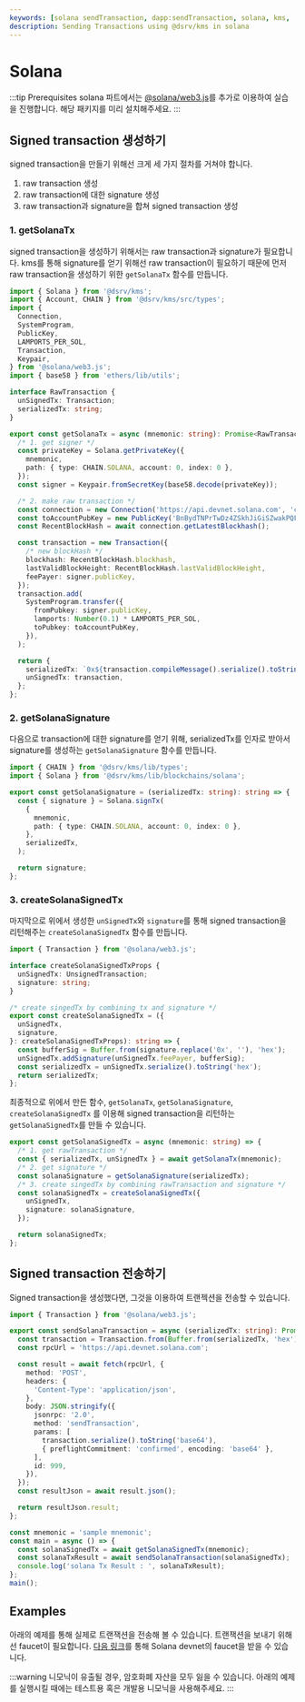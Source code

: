 ```yaml
---
keywords: [solana sendTransaction, dapp:sendTransaction, solana, kms, '@dsrv/kms']
description: Sending Transactions using @dsrv/kms in solana
---
```


# Solana

:::tip Prerequisites
solana 파트에서는 [@solana/web3.js](https://solana-labs.github.io/solana-web3.js/)를 추가로 이용하여 실습을 진행합니다. 해당 패키지를 미리 설치해주세요.
:::

## Signed transaction 생성하기

signed transaction을 만들기 위해선 크게 세 가지 절차를 거쳐야 합니다.

1. raw transaction 생성
2. raw transaction에 대한 signature 생성
3. raw transaction과 signature을 합쳐 signed transaction 생성

### 1. getSolanaTx

signed transaction을 생성하기 위해서는 raw transaction과 signature가 필요합니다. kms를 통해 signature를 얻기 위해선 raw transaction이 필요하기 때문에 먼저 raw transaction을 생성하기 위한 `getSolanaTx` 함수를 만듭니다.

```typescript title="getSolanaTx.ts"
import { Solana } from '@dsrv/kms';
import { Account, CHAIN } from '@dsrv/kms/src/types';
import {
  Connection,
  SystemProgram,
  PublicKey,
  LAMPORTS_PER_SOL,
  Transaction,
  Keypair,
} from '@solana/web3.js';
import { base58 } from 'ethers/lib/utils';

interface RawTransaction {
  unSignedTx: Transaction;
  serializedTx: string;
}

export const getSolanaTx = async (mnemonic: string): Promise<RawTransaction> => {
  /* 1. get signer */
  const privateKey = Solana.getPrivateKey({
    mnemonic,
    path: { type: CHAIN.SOLANA, account: 0, index: 0 },
  });
  const signer = Keypair.fromSecretKey(base58.decode(privateKey));

  /* 2. make raw transaction */
  const connection = new Connection('https://api.devnet.solana.com', 'confirmed'); //allthatnode
  const toAccountPubKey = new PublicKey('BnBydTNPrTwDz4ZSkhJiGiSZwakPQFVeN8rgdAS2Yc7F'); //allthatnode
  const RecentBlockHash = await connection.getLatestBlockhash();

  const transaction = new Transaction({
    /* new blockHash */
    blockhash: RecentBlockHash.blockhash,
    lastValidBlockHeight: RecentBlockHash.lastValidBlockHeight,
    feePayer: signer.publicKey,
  });
  transaction.add(
    SystemProgram.transfer({
      fromPubkey: signer.publicKey,
      lamports: Number(0.1) * LAMPORTS_PER_SOL,
      toPubkey: toAccountPubKey,
    }),
  );

  return {
    serializedTx: `0x${transaction.compileMessage().serialize().toString('hex')}`,
    unSignedTx: transaction,
  };
};
```

### 2. getSolanaSignature

다음으로 transaction에 대한 signature를 얻기 위해, serializedTx를 인자로 받아서 signature를 생성하는 `getSolanaSignature` 함수를 만듭니다.

```typescript title="getSolanaSignature.ts"
import { CHAIN } from '@dsrv/kms/lib/types';
import { Solana } from '@dsrv/kms/lib/blockchains/solana';

export const getSolanaSignature = (serializedTx: string): string => {
  const { signature } = Solana.signTx(
    {
      mnemonic,
      path: { type: CHAIN.SOLANA, account: 0, index: 0 },
    },
    serializedTx,
  );

  return signature;
};
```

### 3. createSolanaSignedTx

마지막으로 위에서 생성한 `unSignedTx`와 `signature`를 통해 signed transaction을 리턴해주는 `createSolanaSignedTx` 함수를 만듭니다.

```typescript title="createSolanaSignedTx.ts"
import { Transaction } from '@solana/web3.js';

interface createSolanaSignedTxProps {
  unSignedTx: UnsignedTransaction;
  signature: string;
}

/* create singedTx by combining tx and signature */
export const createSolanaSignedTx = ({
  unSignedTx,
  signature,
}: createSolanaSignedTxProps): string => {
  const bufferSig = Buffer.from(signature.replace('0x', ''), 'hex');
  unSignedTx.addSignature(unSignedTx.feePayer, bufferSig);
  const serializedTx = unSignedTx.serialize().toString('hex');
  return serializedTx;
};
```

최종적으로 위에서 만든 함수, `getSolanaTx`, `getSolanaSignature`, `createSolanaSignedTx` 를 이용해 signed transaction을 리턴하는 `getSolanaSignedTx`를 만들 수 있습니다.

```typescript title="getSolanaSignedTx.ts"
export const getSolanaSignedTx = async (mnemonic: string) => {
  /* 1. get rawTransaction */
  const { serializedTx, unSignedTx } = await getSolanaTx(mnemonic);
  /* 2. get signature */
  const solanaSignature = getSolanaSignature(serializedTx);
  /* 3. create singedTx by combining rawTransaction and signature */
  const solanaSignedTx = createSolanaSignedTx({
    unSignedTx,
    signature: solanaSignature,
  });

  return solanaSignedTx;
};
```

## Signed transaction 전송하기

Signed transaction을 생성했다면, 그것을 이용하여 트랜젝션을 전송할 수 있습니다.

```typescript title="sendSolanaTransaction.ts"
import { Transaction } from '@solana/web3.js';

export const sendSolanaTransaction = async (serializedTx: string): Promise<Transaction> => {
  const transaction = Transaction.from(Buffer.from(serializedTx, 'hex'));
  const rpcUrl = 'https://api.devnet.solana.com';

  const result = await fetch(rpcUrl, {
    method: 'POST',
    headers: {
      'Content-Type': 'application/json',
    },
    body: JSON.stringify({
      jsonrpc: '2.0',
      method: 'sendTransaction',
      params: [
        transaction.serialize().toString('base64'),
        { preflightCommitment: 'confirmed', encoding: 'base64' },
      ],
      id: 999,
    }),
  });
  const resultJson = await result.json();

  return resultJson.result;
};
```

```typescript title="main.ts"
const mnemonic = 'sample mnemonic';
const main = async () => {
  const solanaSignedTx = await getSolanaSignedTx(mnemonic);
  const solanaTxResult = await sendSolanaTransaction(solanaSignedTx);
  console.log('solana Tx Result : ', solanaTxResult);
};
main();
```

## Examples

아래의 예제를 통해 실제로 트랜잭션을 전송해 볼 수 있습니다. 트랜잭션을 보내기 위해선 faucet이 필요합니다. [다음 링크](https://solfaucet.com/)를 통해 Solana devnet의 faucet을 받을 수 있습니다.

:::warning
니모닉이 유출될 경우, 암호화폐 자산을 모두 잃을 수 있습니다. 아래의 예제를 실행시킬 때에는 테스트용 혹은 개발용 니모닉을 사용해주세요.
:::
